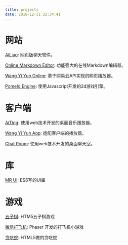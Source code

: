 ```yaml
---
title: projects
date: 2018-12-31 22:34:41
---
```



# 网站

[AiLiao](https://renhongl.github.io/2016/11/24/%E5%BA%94%E7%94%A8%E5%B9%B3%E5%8F%B0WEB/): 网页版聊天软件。

[Online Markdown Editor](https://renhongl.github.io/markdown-editor/): 功能强大的在线Markdown编辑器。

[Wang Yi Yun Online](https://renhongl.github.io/wangyiyun-online/): 基于网易云API实现的网页播放器。

[Pomelo Engine](https://renhongl.github.io/pomelo-engine/): 使用Javascript开发的2d游戏引擎。

# 客户端

[AiTing](https://renhongl.github.io/2017/01/21/%E7%88%B1%E5%90%AC%E6%92%AD%E6%94%BE%E5%99%A8/): 使用web技术开发的桌面音乐播放器。

[Wang Yi Yun App](https://renhongl.github.io/wangyiyun-online/): 适配客户端的播放器。

[Chat Room](https://renhongl.github.io/2016/11/15/%E5%BA%94%E7%94%A8%E5%B9%B3%E5%8F%B0%E6%A1%8C%E9%9D%A2%E7%89%88/): 使用web技术开发的桌面聊天室。


# 库

[MR UI](https://renhongl.github.io/mr/): ES6写的UI库


# 游戏

[五子棋](https://renhongl.github.io/game/chess/): HTM5五子棋游戏

<!-- [收集星星](https://renhongl.github.io/game/collect-star/): Phaser(一个游戏引擎) demo -->

[微信打飞机](https://renhongl.github.io/game/plane/): Phaser 开发的打飞机小游戏

[贪吃蛇](https://renhongl.github.io/game/snake/): HTML5做的贪吃蛇






